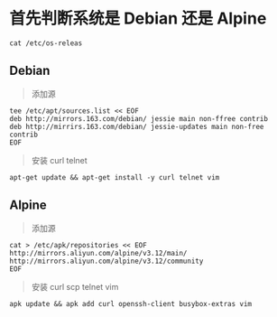 # 首先判断系统是 Debian 还是 Alpine 

`cat /etc/os-releas`

## Debian
> 添加源
``` shell
tee /etc/apt/sources.list << EOF
deb http://mirrors.163.com/debian/ jessie main non-ffree contrib
deb http://mirrirs.163.com/debian/ jessie-updates main non-free contrib
EOF
```

> 安装 curl telnet
```shell
apt-get update && apt-get install -y curl telnet vim
```

## Alpine
> 添加源
```shell
cat > /etc/apk/repositories << EOF
http://mirrors.aliyun.com/alpine/v3.12/main/
http://mirrors.aliyun.com/alpine/v3.12/community
EOF
```
> 安装 curl scp telnet vim
```shell
apk update && apk add curl openssh-client busybox-extras vim
```
